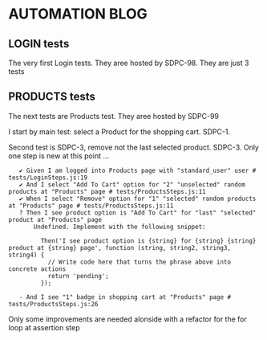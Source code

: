 # AUTOMATION BLOG

## LOGIN tests

The very first Login tests. They aree hosted by SDPC-98. They are just 3 tests


## PRODUCTS tests

The next tests are Products test. They aree hosted by SDPC-99

I start by main test: select a Product for the shopping cart. SDPC-1.

Second test is SDPC-3, remove not the last selected product. SDPC-3. Only one step is new at this point ...

````
   ✔ Given I am logged into Products page with "standard_user" user # tests/LoginSteps.js:19
   ✔ And I select "Add To Cart" option for "2" "unselected" random products at "Products" page # tests/ProductsSteps.js:11
   ✔ When I select "Remove" option for "1" "selected" random products at "Products" page # tests/ProductsSteps.js:11
   ? Then I see product option is "Add To Cart" for "last" "selected" product at "Products" page
       Undefined. Implement with the following snippet:
       
         Then('I see product option is {string} for {string} {string} product at {string} page', function (string, string2, string3, string4) {
           // Write code here that turns the phrase above into concrete actions
           return 'pending';
         });
       
   - And I see "1" badge in shopping cart at "Products" page # tests/ProductsSteps.js:26
   ````

Only some improvements are needed alonside with a refactor for the for loop at assertion step

